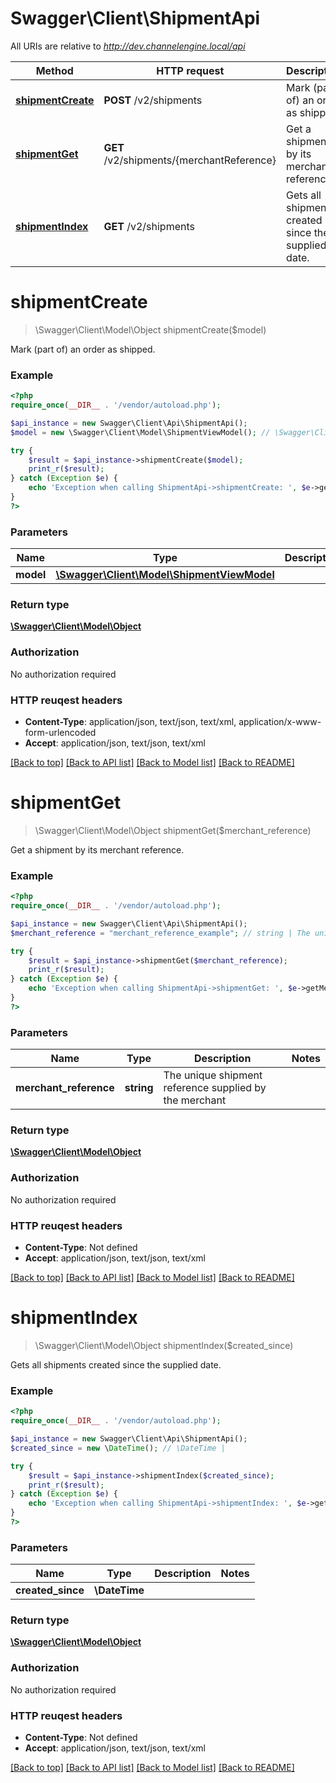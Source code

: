 # Swagger\Client\ShipmentApi

All URIs are relative to *http://dev.channelengine.local/api*

Method | HTTP request | Description
------------- | ------------- | -------------
[**shipmentCreate**](ShipmentApi.md#shipmentCreate) | **POST** /v2/shipments | Mark (part of) an order as shipped.
[**shipmentGet**](ShipmentApi.md#shipmentGet) | **GET** /v2/shipments/{merchantReference} | Get a shipment by its merchant reference.
[**shipmentIndex**](ShipmentApi.md#shipmentIndex) | **GET** /v2/shipments | Gets all shipments created since the supplied date.


# **shipmentCreate**
> \Swagger\Client\Model\Object shipmentCreate($model)

Mark (part of) an order as shipped.

### Example 
```php
<?php
require_once(__DIR__ . '/vendor/autoload.php');

$api_instance = new Swagger\Client\Api\ShipmentApi();
$model = new \Swagger\Client\Model\ShipmentViewModel(); // \Swagger\Client\Model\ShipmentViewModel | 

try { 
    $result = $api_instance->shipmentCreate($model);
    print_r($result);
} catch (Exception $e) {
    echo 'Exception when calling ShipmentApi->shipmentCreate: ', $e->getMessage(), "\n";
}
?>
```

### Parameters

Name | Type | Description  | Notes
------------- | ------------- | ------------- | -------------
 **model** | [**\Swagger\Client\Model\ShipmentViewModel**](\Swagger\Client\Model\ShipmentViewModel.md)|  | 

### Return type

[**\Swagger\Client\Model\Object**](Object.md)

### Authorization

No authorization required

### HTTP reuqest headers

 - **Content-Type**: application/json, text/json, text/xml, application/x-www-form-urlencoded
 - **Accept**: application/json, text/json, text/xml

[[Back to top]](#) [[Back to API list]](../README.md#documentation-for-api-endpoints) [[Back to Model list]](../README.md#documentation-for-models) [[Back to README]](../README.md)

# **shipmentGet**
> \Swagger\Client\Model\Object shipmentGet($merchant_reference)

Get a shipment by its merchant reference.

### Example 
```php
<?php
require_once(__DIR__ . '/vendor/autoload.php');

$api_instance = new Swagger\Client\Api\ShipmentApi();
$merchant_reference = "merchant_reference_example"; // string | The unique shipment reference supplied by the merchant

try { 
    $result = $api_instance->shipmentGet($merchant_reference);
    print_r($result);
} catch (Exception $e) {
    echo 'Exception when calling ShipmentApi->shipmentGet: ', $e->getMessage(), "\n";
}
?>
```

### Parameters

Name | Type | Description  | Notes
------------- | ------------- | ------------- | -------------
 **merchant_reference** | **string**| The unique shipment reference supplied by the merchant | 

### Return type

[**\Swagger\Client\Model\Object**](Object.md)

### Authorization

No authorization required

### HTTP reuqest headers

 - **Content-Type**: Not defined
 - **Accept**: application/json, text/json, text/xml

[[Back to top]](#) [[Back to API list]](../README.md#documentation-for-api-endpoints) [[Back to Model list]](../README.md#documentation-for-models) [[Back to README]](../README.md)

# **shipmentIndex**
> \Swagger\Client\Model\Object shipmentIndex($created_since)

Gets all shipments created since the supplied date.

### Example 
```php
<?php
require_once(__DIR__ . '/vendor/autoload.php');

$api_instance = new Swagger\Client\Api\ShipmentApi();
$created_since = new \DateTime(); // \DateTime | 

try { 
    $result = $api_instance->shipmentIndex($created_since);
    print_r($result);
} catch (Exception $e) {
    echo 'Exception when calling ShipmentApi->shipmentIndex: ', $e->getMessage(), "\n";
}
?>
```

### Parameters

Name | Type | Description  | Notes
------------- | ------------- | ------------- | -------------
 **created_since** | **\DateTime**|  | 

### Return type

[**\Swagger\Client\Model\Object**](Object.md)

### Authorization

No authorization required

### HTTP reuqest headers

 - **Content-Type**: Not defined
 - **Accept**: application/json, text/json, text/xml

[[Back to top]](#) [[Back to API list]](../README.md#documentation-for-api-endpoints) [[Back to Model list]](../README.md#documentation-for-models) [[Back to README]](../README.md)

